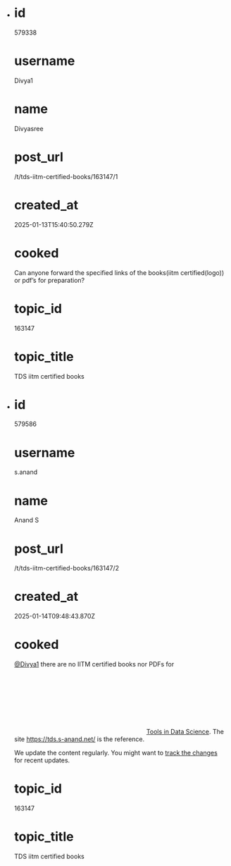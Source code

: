 - # id
  
  579338
  
  # username
  
  Divya1
  
  # name
  
  Divyasree
  
  # post_url
  
  /t/tds-iitm-certified-books/163147/1
  
  # created_at
  
  2025-01-13T15:40:50.279Z
  
  # cooked
  
  <p>Can anyone forward the specified links of the books(iitm certified(logo)) or pdf’s for preparation?</p>
  
  # topic_id
  
  163147
  
  # topic_title
  
  TDS iitm certified books
- # id
  
  579586
  
  # username
  
  s.anand
  
  # name
  
  Anand S
  
  # post_url
  
  /t/tds-iitm-certified-books/163147/2
  
  # created_at
  
  2025-01-14T09:48:43.870Z
  
  # cooked
  
  <p><a class="mention" href="/u/divya1">@Divya1</a> there are no IITM certified books nor PDFs for <a class="hashtag-cooked" href="/c/courses/tds-kb/34" data-type="category" data-slug="tds-kb" data-id="34" data-ref="courses:tds-kb"><span class="hashtag-icon-placeholder"><svg class="fa d-icon d-icon-square-full svg-icon svg-node"><use href="#square-full"></use></svg></span><span>Tools in Data Science</span></a>. The site <a href="https://tds.s-anand.net/">https://tds.s-anand.net/</a> is the reference.</p>
  <p>We update the content regularly. You might want to <a href="https://github.com/sanand0/tools-in-data-science-public/commits/tds-2025-01/">track the changes</a> for recent updates.</p>
  
  # topic_id
  
  163147
  
  # topic_title
  
  TDS iitm certified books
